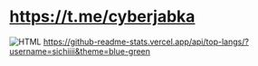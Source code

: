 # https://t.me/cyberjabka

![HTML](https://github-readme-stats.vercel.app/api?username=sichiiii&theme=blue-green)
https://github-readme-stats.vercel.app/api/top-langs/?username=sichiiii&theme=blue-green




